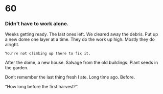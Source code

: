 # 60

### Didn’t have to work alone.

Weeks getting ready. The last ones left. We cleared away the debris. Put up a new dome one layer at a time. They do the work up high. Mostly they do alright.

`You're not climbing up there to fix it.`

After the dome, a new house.  Salvage from the old buildings. Plant seeds in the garden. 

Don’t remember the last thing fresh I ate. Long time ago. Before.

“How long before the first harvest?”